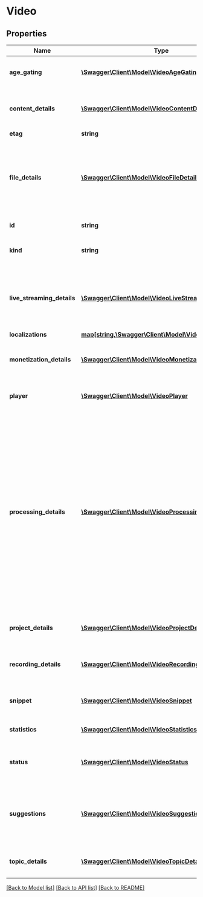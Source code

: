 # Video

## Properties
Name | Type | Description | Notes
------------ | ------------- | ------------- | -------------
**age_gating** | [**\Swagger\Client\Model\VideoAgeGating**](VideoAgeGating.md) | Age restriction details related to a video. This data can only be retrieved by the video owner. | [optional] 
**content_details** | [**\Swagger\Client\Model\VideoContentDetails**](VideoContentDetails.md) | The contentDetails object contains information about the video content, including the length of the video and its aspect ratio. | [optional] 
**etag** | **string** | Etag of this resource. | [optional] 
**file_details** | [**\Swagger\Client\Model\VideoFileDetails**](VideoFileDetails.md) | The fileDetails object encapsulates information about the video file that was uploaded to YouTube, including the file&#39;s resolution, duration, audio and video codecs, stream bitrates, and more. This data can only be retrieved by the video owner. | [optional] 
**id** | **string** | The ID that YouTube uses to uniquely identify the video. | [optional] 
**kind** | **string** | Identifies what kind of resource this is. Value: the fixed string \&quot;youtube#video\&quot;. | [optional] [default to 'youtube#video']
**live_streaming_details** | [**\Swagger\Client\Model\VideoLiveStreamingDetails**](VideoLiveStreamingDetails.md) | The liveStreamingDetails object contains metadata about a live video broadcast. The object will only be present in a video resource if the video is an upcoming, live, or completed live broadcast. | [optional] 
**localizations** | [**map[string,\Swagger\Client\Model\VideoLocalization]**](VideoLocalization.md) | List with all localizations. | [optional] 
**monetization_details** | [**\Swagger\Client\Model\VideoMonetizationDetails**](VideoMonetizationDetails.md) | The monetizationDetails object encapsulates information about the monetization status of the video. | [optional] 
**player** | [**\Swagger\Client\Model\VideoPlayer**](VideoPlayer.md) | The player object contains information that you would use to play the video in an embedded player. | [optional] 
**processing_details** | [**\Swagger\Client\Model\VideoProcessingDetails**](VideoProcessingDetails.md) | The processingDetails object encapsulates information about YouTube&#39;s progress in processing the uploaded video file. The properties in the object identify the current processing status and an estimate of the time remaining until YouTube finishes processing the video. This part also indicates whether different types of data or content, such as file details or thumbnail images, are available for the video.  The processingProgress object is designed to be polled so that the video uploaded can track the progress that YouTube has made in processing the uploaded video file. This data can only be retrieved by the video owner. | [optional] 
**project_details** | [**\Swagger\Client\Model\VideoProjectDetails**](VideoProjectDetails.md) | The projectDetails object contains information about the project specific video metadata. | [optional] 
**recording_details** | [**\Swagger\Client\Model\VideoRecordingDetails**](VideoRecordingDetails.md) | The recordingDetails object encapsulates information about the location, date and address where the video was recorded. | [optional] 
**snippet** | [**\Swagger\Client\Model\VideoSnippet**](VideoSnippet.md) | The snippet object contains basic details about the video, such as its title, description, and category. | [optional] 
**statistics** | [**\Swagger\Client\Model\VideoStatistics**](VideoStatistics.md) | The statistics object contains statistics about the video. | [optional] 
**status** | [**\Swagger\Client\Model\VideoStatus**](VideoStatus.md) | The status object contains information about the video&#39;s uploading, processing, and privacy statuses. | [optional] 
**suggestions** | [**\Swagger\Client\Model\VideoSuggestions**](VideoSuggestions.md) | The suggestions object encapsulates suggestions that identify opportunities to improve the video quality or the metadata for the uploaded video. This data can only be retrieved by the video owner. | [optional] 
**topic_details** | [**\Swagger\Client\Model\VideoTopicDetails**](VideoTopicDetails.md) | The topicDetails object encapsulates information about Freebase topics associated with the video. | [optional] 

[[Back to Model list]](../README.md#documentation-for-models) [[Back to API list]](../README.md#documentation-for-api-endpoints) [[Back to README]](../README.md)


